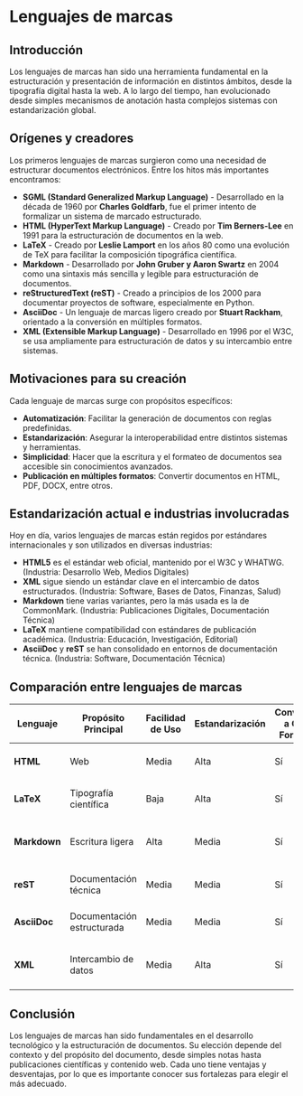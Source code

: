 # Lenguajes de marcas

## Introducción

Los lenguajes de marcas han sido una herramienta fundamental en la estructuración y presentación de información en distintos ámbitos, desde la tipografía digital hasta la web. A lo largo del tiempo, han evolucionado desde simples mecanismos de anotación hasta complejos sistemas con estandarización global.

## Orígenes y creadores

Los primeros lenguajes de marcas surgieron como una necesidad de estructurar documentos electrónicos. Entre los hitos más importantes encontramos:

- **SGML (Standard Generalized Markup Language)** - Desarrollado en la década de 1960 por **Charles Goldfarb**, fue el primer intento de formalizar un sistema de marcado estructurado.
- **HTML (HyperText Markup Language)** - Creado por **Tim Berners-Lee** en 1991 para la estructuración de documentos en la web.
- **LaTeX** - Creado por **Leslie Lamport** en los años 80 como una evolución de TeX para facilitar la composición tipográfica científica.
- **Markdown** - Desarrollado por **John Gruber y Aaron Swartz** en 2004 como una sintaxis más sencilla y legible para estructuración de documentos.
- **reStructuredText (reST)** - Creado a principios de los 2000 para documentar proyectos de software, especialmente en Python.
- **AsciiDoc** - Un lenguaje de marcas ligero creado por **Stuart Rackham**, orientado a la conversión en múltiples formatos.
- **XML (Extensible Markup Language)** - Desarrollado en 1996 por el W3C, se usa ampliamente para estructuración de datos y su intercambio entre sistemas.

## Motivaciones para su creación

Cada lenguaje de marcas surge con propósitos específicos:

- **Automatización**: Facilitar la generación de documentos con reglas predefinidas.
- **Estandarización**: Asegurar la interoperabilidad entre distintos sistemas y herramientas.
- **Simplicidad**: Hacer que la escritura y el formateo de documentos sea accesible sin conocimientos avanzados.
- **Publicación en múltiples formatos**: Convertir documentos en HTML, PDF, DOCX, entre otros.

## Estandarización actual e industrias involucradas

Hoy en día, varios lenguajes de marcas están regidos por estándares internacionales y son utilizados en diversas industrias:

- **HTML5** es el estándar web oficial, mantenido por el W3C y WHATWG. (Industria: Desarrollo Web, Medios Digitales)
- **XML** sigue siendo un estándar clave en el intercambio de datos estructurados. (Industria: Software, Bases de Datos, Finanzas, Salud)
- **Markdown** tiene varias variantes, pero la más usada es la de CommonMark. (Industria: Publicaciones Digitales, Documentación Técnica)
- **LaTeX** mantiene compatibilidad con estándares de publicación académica. (Industria: Educación, Investigación, Editorial)
- **AsciiDoc** y **reST** se han consolidado en entornos de documentación técnica. (Industria: Software, Documentación Técnica)

## Comparación entre lenguajes de marcas

| Lenguaje   | Propósito Principal      | Facilidad de Uso | Estandarización | Conversión a Otros Formatos | Industrias Involucradas |
|-----------|-------------------------|------------------|----------------|-----------------------------|--------------------------|
| **HTML**  | Web                      | Media            | Alta           | Sí                          | Desarrollo Web, Medios Digitales |
| **LaTeX** | Tipografía científica    | Baja             | Alta           | Sí                          | Educación, Investigación, Editorial |
| **Markdown** | Escritura ligera       | Alta             | Media          | Sí                          | Publicaciones Digitales, Documentación Técnica |
| **reST**  | Documentación técnica    | Media            | Media          | Sí                          | Software, Documentación Técnica |
| **AsciiDoc** | Documentación estructurada | Media      | Media          | Sí                          | Software, Documentación Técnica |
| **XML**  | Intercambio de datos      | Media            | Alta           | Sí                          | Software, Bases de Datos, Finanzas, Salud |

## Conclusión

Los lenguajes de marcas han sido fundamentales en el desarrollo tecnológico y la estructuración de documentos. Su elección depende del contexto y del propósito del documento, desde simples notas hasta publicaciones científicas y contenido web. Cada uno tiene ventajas y desventajas, por lo que es importante conocer sus fortalezas para elegir el más adecuado.
